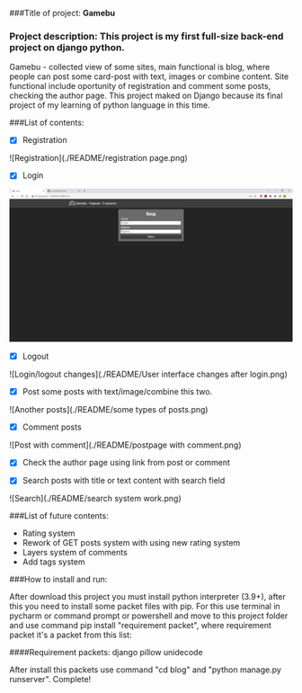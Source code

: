 ###Title of project: **Gamebu**

### Project description: This project is my first full-size back-end project on django python.
Gamebu - collected view of some sites, main functional is blog, where people can post some card-post with
text, images or combine content. Site functional include oportunity of registration and comment some posts,
checking the author page.
This project maked on Django because its final project of my learning of python language in this time.

###List of contents:

- [X] Registration

![Registration](./README/registration page.png)

- [X] Login

![Login](./README/login_page.png)

- [X] Logout

![Login/logout changes](./README/User interface changes after login.png)

- [X] Post some posts with text/image/combine this two.

![Another posts](./README/some types of posts.png)

- [X] Comment posts

![Post with comment](./README/postpage with comment.png)

- [X] Check the author page using link from post or comment

- [X] Search posts with title or text content with search field

![Search](./README/search system work.png)


###List of future contents:

- Rating system
- Rework of GET posts system with using new rating system
- Layers system of comments
- Add tags system

###How to install and run:

After download this project you must install python interpreter (3.9+), after this you need to install some 
packet files with pip. For this use terminal in pycharm or command prompt or powershell and move to this 
project folder and use command pip install "requirement packet", where requirement packet it's a packet from this list:

####Requirement packets:
	django
	pillow
	unidecode

After install this packets use command "cd blog" and "python manage.py runserver". Complete!
